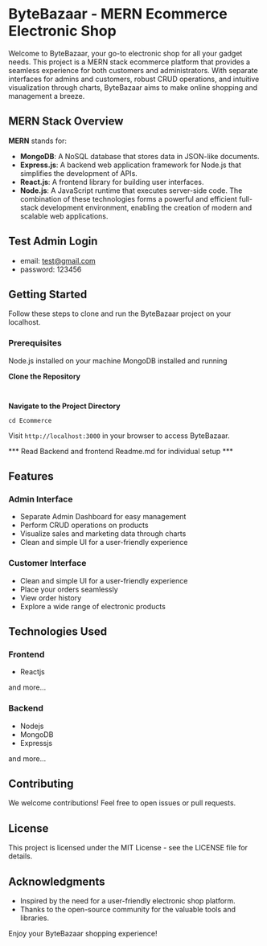 
# ByteBazaar - MERN Ecommerce Electronic Shop

Welcome to ByteBazaar, your go-to electronic shop for all your gadget needs. This project is a MERN stack ecommerce platform that provides a seamless experience for both customers and administrators. With separate interfaces for admins and customers, robust CRUD operations, and intuitive visualization through charts, ByteBazaar aims to make online shopping and management a breeze.

## MERN Stack Overview

__MERN__ stands for:

- __MongoDB__: A NoSQL database that stores data in JSON-like documents.
- __Express.js__: A backend web application framework for Node.js that simplifies the development of APIs.
- __React.js__: A frontend library for building user interfaces.
- __Node.js__: A JavaScript runtime that executes server-side code.
The combination of these technologies forms a powerful and efficient full-stack development environment, enabling the creation of modern and scalable web applications.

## Test Admin Login
- email: test@gmail.com
- password: 123456

## Getting Started

Follow these steps to clone and run the ByteBazaar project on your localhost.

### Prerequisites
Node.js installed on your machine
MongoDB installed and running


__Clone the Repository__

```


```

__Navigate to the Project Directory__

```
cd Ecommerce
```

Visit `http://localhost:3000` in your browser to access ByteBazaar.


*** Read Backend and frontend Readme.md for individual setup ***


## Features

### Admin Interface
- Separate Admin Dashboard for easy management
- Perform CRUD operations on products
- Visualize sales and marketing data through charts
- Clean and simple UI for a user-friendly experience

### Customer Interface
- Clean and simple UI for a user-friendly experience
- Place your orders seamlessly
- View order history
- Explore a wide range of electronic products


## Technologies Used

### Frontend
- Reactjs


and more...

### Backend
- Nodejs
- MongoDB
- Expressjs

and more...


## Contributing
We welcome contributions! Feel free to open issues or pull requests.

## License
This project is licensed under the MIT License - see the LICENSE file for details.

## Acknowledgments
- Inspired by the need for a user-friendly electronic shop platform.
- Thanks to the open-source community for the valuable tools and libraries.


Enjoy your ByteBazaar shopping experience!
